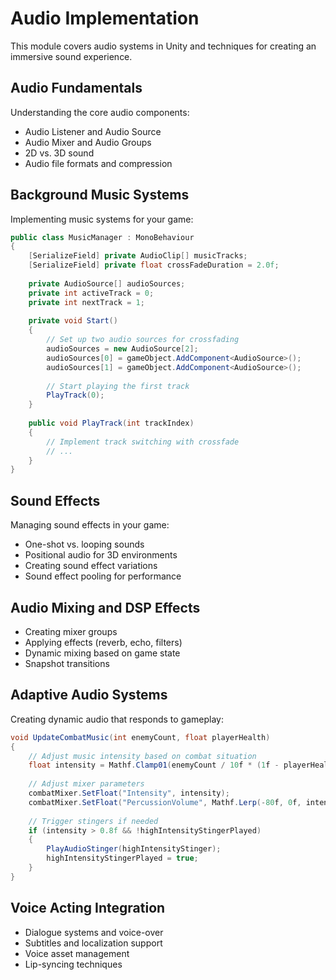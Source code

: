 
# Audio Implementation

This module covers audio systems in Unity and techniques for creating an immersive sound experience.

## Audio Fundamentals

Understanding the core audio components:

* Audio Listener and Audio Source
* Audio Mixer and Audio Groups
* 2D vs. 3D sound
* Audio file formats and compression

## Background Music Systems

Implementing music systems for your game:

```csharp
public class MusicManager : MonoBehaviour
{
    [SerializeField] private AudioClip[] musicTracks;
    [SerializeField] private float crossFadeDuration = 2.0f;
    
    private AudioSource[] audioSources;
    private int activeTrack = 0;
    private int nextTrack = 1;
    
    private void Start()
    {
        // Set up two audio sources for crossfading
        audioSources = new AudioSource[2];
        audioSources[0] = gameObject.AddComponent<AudioSource>();
        audioSources[1] = gameObject.AddComponent<AudioSource>();
        
        // Start playing the first track
        PlayTrack(0);
    }
    
    public void PlayTrack(int trackIndex)
    {
        // Implement track switching with crossfade
        // ...
    }
}
```

## Sound Effects

Managing sound effects in your game:

* One-shot vs. looping sounds
* Positional audio for 3D environments
* Creating sound effect variations
* Sound effect pooling for performance

## Audio Mixing and DSP Effects

* Creating mixer groups
* Applying effects (reverb, echo, filters)
* Dynamic mixing based on game state
* Snapshot transitions

## Adaptive Audio Systems

Creating dynamic audio that responds to gameplay:

```csharp
void UpdateCombatMusic(int enemyCount, float playerHealth)
{
    // Adjust music intensity based on combat situation
    float intensity = Mathf.Clamp01(enemyCount / 10f * (1f - playerHealth/100f));
    
    // Adjust mixer parameters
    combatMixer.SetFloat("Intensity", intensity);
    combatMixer.SetFloat("PercussionVolume", Mathf.Lerp(-80f, 0f, intensity));
    
    // Trigger stingers if needed
    if (intensity > 0.8f && !highIntensityStingerPlayed)
    {
        PlayAudioStinger(highIntensityStinger);
        highIntensityStingerPlayed = true;
    }
}
```

## Voice Acting Integration

* Dialogue systems and voice-over
* Subtitles and localization support
* Voice asset management
* Lip-syncing techniques
